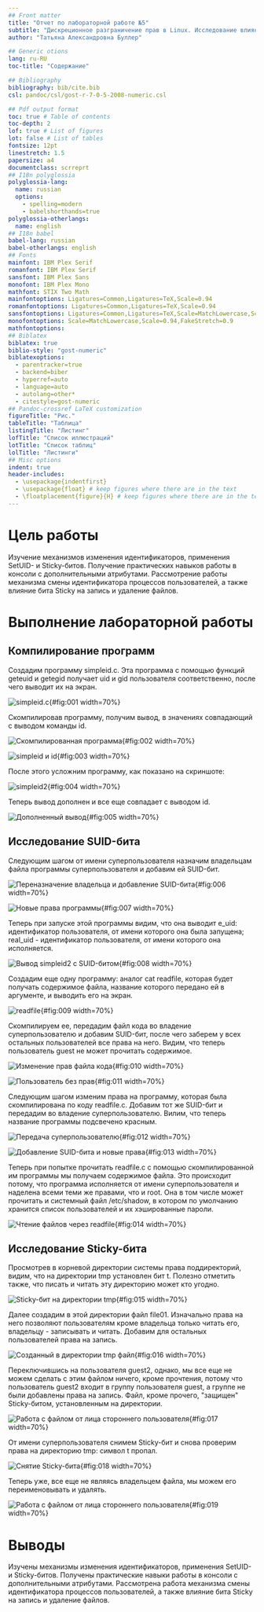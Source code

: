 ```yaml
---
## Front matter
title: "Отчет по лабораторной работе №5"
subtitle: "Дискреционное разграничение прав в Linux. Исследование влияния дополнительных атрибутов"
author: "Татьяна Александровна Буллер"

## Generic otions
lang: ru-RU
toc-title: "Содержание"

## Bibliography
bibliography: bib/cite.bib
csl: pandoc/csl/gost-r-7-0-5-2008-numeric.csl

## Pdf output format
toc: true # Table of contents
toc-depth: 2
lof: true # List of figures
lot: false # List of tables
fontsize: 12pt
linestretch: 1.5
papersize: a4
documentclass: scrreprt
## I18n polyglossia
polyglossia-lang:
  name: russian
  options:
	- spelling=modern
	- babelshorthands=true
polyglossia-otherlangs:
  name: english
## I18n babel
babel-lang: russian
babel-otherlangs: english
## Fonts
mainfont: IBM Plex Serif
romanfont: IBM Plex Serif
sansfont: IBM Plex Sans
monofont: IBM Plex Mono
mathfont: STIX Two Math
mainfontoptions: Ligatures=Common,Ligatures=TeX,Scale=0.94
romanfontoptions: Ligatures=Common,Ligatures=TeX,Scale=0.94
sansfontoptions: Ligatures=Common,Ligatures=TeX,Scale=MatchLowercase,Scale=0.94
monofontoptions: Scale=MatchLowercase,Scale=0.94,FakeStretch=0.9
mathfontoptions:
## Biblatex
biblatex: true
biblio-style: "gost-numeric"
biblatexoptions:
  - parentracker=true
  - backend=biber
  - hyperref=auto
  - language=auto
  - autolang=other*
  - citestyle=gost-numeric
## Pandoc-crossref LaTeX customization
figureTitle: "Рис."
tableTitle: "Таблица"
listingTitle: "Листинг"
lofTitle: "Список иллюстраций"
lotTitle: "Список таблиц"
lolTitle: "Листинги"
## Misc options
indent: true
header-includes:
  - \usepackage{indentfirst}
  - \usepackage{float} # keep figures where there are in the text
  - \floatplacement{figure}{H} # keep figures where there are in the text
---
```


# Цель работы

Изучение механизмов изменения идентификаторов, применения
SetUID- и Sticky-битов. Получение практических навыков работы в консоли с дополнительными атрибутами. Рассмотрение работы механизма смены идентификатора процессов пользователей, а также влияние бита Sticky на запись и удаление файлов.

# Выполнение лабораторной работы

## Компилирование программ

Создадим программу simpleid.c. Эта программа с помощью функций geteuid и getegid получает uid и gid пользователя соответственно, после чего выводит их на экран.

![simpleid.c](image/1.png){#fig:001 width=70%}

Скомпилировав программу, получим вывод, в значениях совпадающий с выводом команды id.

![Скомпилированная программа](image/2.png){#fig:002 width=70%}

![simpleid и id](image/3.png){#fig:003 width=70%}

После этого усложним программу, как показано на скриншоте:

![simpleid2](image/4.png){#fig:004 width=70%}

Теперь вывод дополнен и все еще совпадает с выводом id.

![Дополненный вывод](image/5.png){#fig:005 width=70%}

## Исследование SUID-бита

Следующим шагом от имени суперпользователя назначим владельцам файла программы суперпользователя и добавим ей SUID-бит.

![Переназначение владельца и добавление SUID-бита](image/6.png){#fig:006 width=70%}

![Новые права программы](image/7.png){#fig:007 width=70%}

Теперь при запуске этой программы видим, что она выводит e_uid: идентификатор пользователя, от имени которого она была запущена; real_uid - идентификатор пользователя, от имени которого она исполняется.

![Вывод simpleid2 с SUID-битом](image/8.png){#fig:008 width=70%}

Создадим еще одну программу: аналог cat readfile, которая будет получать содержимое файла, название которого передано ей в аргументе, и выводить его на экран.  

![readfile](image/9.png){#fig:009 width=70%}

Скомпилируем ее, передадим файл кода во владение суперпользователю и добавим SUID-бит, после чего заберем у всех остальных пользователей все права на него. Видим, что теперь пользователь guest не может прочитать содержимое.

![Изменение прав файла кода](image/10.png){#fig:010 width=70%}

![Пользователь без прав](image/11.png){#fig:011 width=70%}

Следующим шагом изменим права на программу, которая была скомпилирована по коду readfile.c. Добавим тот же SUID-бит и передадим во владение суперпользователю. Вилим, что теперь название программы подсвечено красным.

![Передача суперпользователю](image/12.png){#fig:012 width=70%}

![Добавление SUID-бита и новые права](image/13.png){#fig:013 width=70%}

Теперь при попытке прочитать readfile.c с помощью скомпилированной им программы мы получаем содержимое файла. Это происходит потому, что программа исполняется от имени суперпользователя и наделена всеми теми же правами, что и root. Она в том числе может прочитать и системный файл /etc/shadow, в котором по умолчанию хранится список пользователей и их хэшированные пароли.

![Чтение файлов через readfile](image/14.png){#fig:014 width=70%}

## Исследование Sticky-бита

Просмотрев в корневой директории системы права поддиректорий, видим, что на директории tmp установлен бит t. Полезно отметить также, что писать и читать эту директорию может кто угодно.

![Sticky-бит на директории tmp](image/15.png){#fig:015 width=70%}

Далее создадим в этой директории файл file01. Изначально права на него позволяют пользователям кроме владельца только читать его, владельцу - записывать и читать. Добавим для остальных пользователей права на запись.

![Созданный в директории tmp файл](image/16.png){#fig:016 width=70%}

Переключившись на пользователя guest2, однако, мы все еще не можем сделать с этим файлом ничего, кроме прочтения, потому что пользователь guest2 входит в группу пользователя guest, а группе не были добавлены права на запись. Файл, кроме прочего, "защищен" Sticky-битом, установленным на директории.

![Работа с файлом от лица стороннего пользователя](image/17.png){#fig:017 width=70%}

От имени суперпользователя снимем Sticky-бит и снова проверим права на директорию tmp: символ t пропал.

![Снятие Sticky-бита](image/18.png){#fig:018 width=70%}

Теперь уже, все еще не являясь владельцем файла, мы можем его переименовывать и удалять.

![Работа с файлом от лица стороннего пользователя](image/19.png){#fig:019 width=70%}

# Выводы

Изучены механизмы изменения идентификаторов, применения SetUID- и Sticky-битов. Получены практические навыки работы в консоли с дополнительными атрибутами. Рассмотрена работа механизма смены идентификатора процессов пользователей, а также влияние бита Sticky на запись и удаление файлов.
